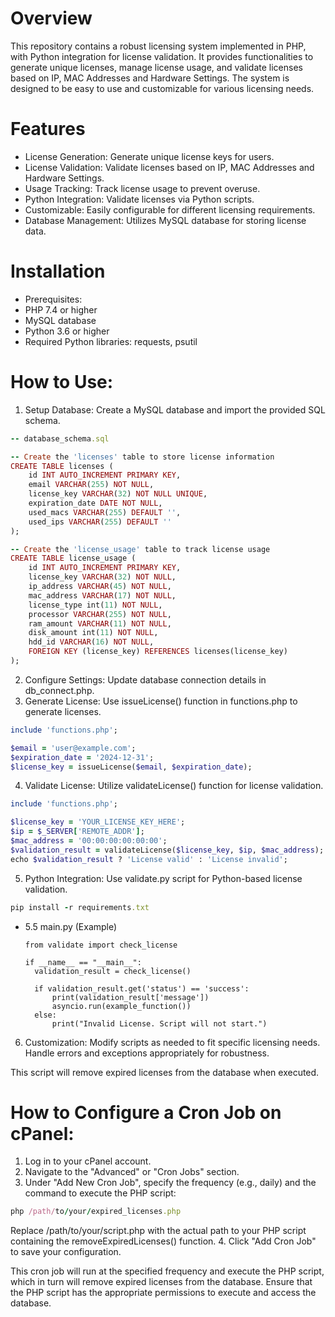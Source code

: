 # Overview
This repository contains a robust licensing system implemented in PHP, with Python integration for license validation. It provides functionalities to generate unique licenses, manage license usage, and validate licenses based on IP, MAC Addresses and Hardware Settings. The system is designed to be easy to use and customizable for various licensing needs.

# Features
- License Generation: Generate unique license keys for users.
- License Validation: Validate licenses based on IP, MAC Addresses and Hardware Settings.
- Usage Tracking: Track license usage to prevent overuse.
- Python Integration: Validate licenses via Python scripts.
- Customizable: Easily configurable for different licensing requirements.
- Database Management: Utilizes MySQL database for storing license data.

# Installation
- Prerequisites:
- PHP 7.4 or higher
- MySQL database
- Python 3.6 or higher
- Required Python libraries: requests, psutil

# How to Use:
1. Setup Database: Create a MySQL database and import the provided SQL schema.
```rb
-- database_schema.sql

-- Create the 'licenses' table to store license information
CREATE TABLE licenses (
    id INT AUTO_INCREMENT PRIMARY KEY,
    email VARCHAR(255) NOT NULL,
    license_key VARCHAR(32) NOT NULL UNIQUE,
    expiration_date DATE NOT NULL,
    used_macs VARCHAR(255) DEFAULT '',
    used_ips VARCHAR(255) DEFAULT ''
);

-- Create the 'license_usage' table to track license usage
CREATE TABLE license_usage (
    id INT AUTO_INCREMENT PRIMARY KEY,
    license_key VARCHAR(32) NOT NULL,
    ip_address VARCHAR(45) NOT NULL,
    mac_address VARCHAR(17) NOT NULL,
    license_type int(11) NOT NULL,
    processor VARCHAR(255) NOT NULL,
    ram_amount VARCHAR(11) NOT NULL,
    disk_amount int(11) NOT NULL,
    hdd_id VARCHAR(16) NOT NULL,
    FOREIGN KEY (license_key) REFERENCES licenses(license_key)
);
```
2. Configure Settings: Update database connection details in db_connect.php.
3. Generate License: Use issueLicense() function in functions.php to generate licenses.
```rb
include 'functions.php';

$email = 'user@example.com';
$expiration_date = '2024-12-31';
$license_key = issueLicense($email, $expiration_date);
```
4. Validate License: Utilize validateLicense() function for license validation.
```rb
include 'functions.php';

$license_key = 'YOUR_LICENSE_KEY_HERE';
$ip = $_SERVER['REMOTE_ADDR'];
$mac_address = '00:00:00:00:00:00';
$validation_result = validateLicense($license_key, $ip, $mac_address);
echo $validation_result ? 'License valid' : 'License invalid';
```
5. Python Integration: Use validate.py script for Python-based license validation.
```rb
pip install -r requirements.txt
```
- 5.5 main.py (Example)
  ```
  from validate import check_license

  if __name__ == "__main__":
    validation_result = check_license()

    if validation_result.get('status') == 'success':
        print(validation_result['message'])
        asyncio.run(example_function())
    else:
        print("Invalid License. Script will not start.")
  ```
6. Customization: Modify scripts as needed to fit specific licensing needs. Handle errors and exceptions appropriately for robustness.

This script will remove expired licenses from the database when executed.

# How to Configure a Cron Job on cPanel:
1. Log in to your cPanel account.
2. Navigate to the "Advanced" or "Cron Jobs" section.
3. Under "Add New Cron Job", specify the frequency (e.g., daily) and the command to execute the PHP script:
```rb
php /path/to/your/expired_licenses.php
```
Replace /path/to/your/script.php with the actual path to your PHP script containing the removeExpiredLicenses() function.
4. Click "Add Cron Job" to save your configuration.

This cron job will run at the specified frequency and execute the PHP script, which in turn will remove expired licenses from the database. Ensure that the PHP script has the appropriate permissions to execute and access the database.
